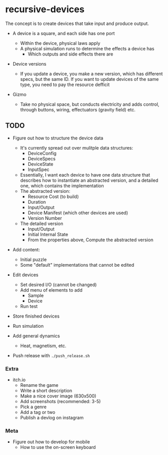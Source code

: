 # recursive-devices

The concept is to create devices that take input and produce output.

- A device is a square, and each side has one port
  - Within the device, physical laws apply
  - A physical simulation runs to determine the effects a device has
    - Which outputs and side effects there are
- Device versions
  - If you update a device, you make a new version, which has different specs, but the same ID. If you want to update devices of the same type, you need to pay the resource defficit

- Gizmo
  - Take no physical space, but conducts electricity and adds control, through buttons, wiring, effectuators (gravity field) etc.

## TODO

- Figure out how to structure the device data
  - It's currently spread out over mulitple data structures:
    - DeviceConfig
    - DeviceSpecs
    - DeviceState
    - InputSpec
  - Essentially, I want each device to have one data structure that describes how to instantiate an abstracted version, and a detailed one, which contains the implementation
  - The abstracted version:
    - Resource Cost (to build)
    - Duration
    - Input/Output
    - Device Manifest (which other devices are used)
    - Version Number
  - The detailed version
    - Input/Output
    - Initial Internal State
    - From the properties above, Compute the abstracted version

- Add content:
  - Initial puzzle
  - Some "default" implementations that cannot be edited

- Edit devices
  - Set desired I/O (cannot be changed)
  - Add menu of elements to add
    - Sample
    - Device
  - Run test
- Store finished devices
- Run simulation
- Add general dynamics
  - Heat, magnetism, etc.

- Push release with `./push_release.sh`

### Extra

- itch.io
  - Rename the game
  - Write a short description
  - Make a nice cover image (630x500)
  - Add screenshots (recommended: 3-5)
  - Pick a genre
  - Add a tag or two
  - Publish a devlog on instagram

### Meta

- Figure out how to develop for mobile
  - How to use the on-screen keyboard
